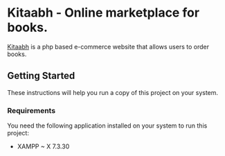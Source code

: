 # Kitaabh - Online marketplace for books.

[Kitaabh](https://kitaabh.com/) is a php based e-commerce website that allows users to order books. 

## Getting Started

These instructions will help you run a copy of this project on your system.

### Requirements

You need the following application installed on your system to run this project:

* XAMPP ~ X 7.3.30


